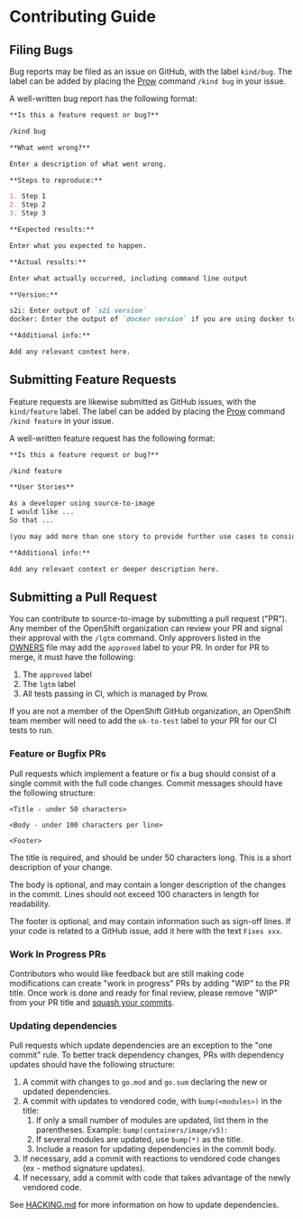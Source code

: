 # Contributing Guide

## Filing Bugs

Bug reports may be filed as an issue on GitHub, with the label `kind/bug`.
The label can be added by placing the [Prow](https://prow.svc.ci.openshift.org/command-help?repo=openshift%2Fsource-to-image)
command `/kind bug` in your issue.

A well-written bug report has the following format:

```markdown
**Is this a feature request or bug?**

/kind bug

**What went wrong?**

Enter a description of what went wrong.

**Steps to reproduce:**

1. Step 1
2. Step 2
3. Step 3

**Expected results:**

Enter what you expected to happen.

**Actual results:**

Enter what actually occurred, including command line output

**Version:**

s2i: Enter output of `s2i version`
docker: Enter the output of `docker version` if you are using docker to build container images.

**Additional info:**

Add any relevant context here.
```

## Submitting Feature Requests

Feature requests are likewise submitted as GitHub issues, with the `kind/feature` label.
The label can be added by placing the [Prow](https://prow.svc.ci.openshift.org/command-help?repo=openshift%2Fsource-to-image)
command `/kind feature` in your issue.

A well-written feature request has the following format:

```markdown
**Is this a feature request or bug?**

/kind feature

**User Stories**

As a developer using source-to-image
I would like ...
So that ...

(you may add more than one story to provide further use cases to consider)

**Additional info:**

Add any relevant context or deeper description here.
```

## Submitting a Pull Request

You can contribute to source-to-image by submitting a pull request ("PR").
Any member of the OpenShift organization can review your PR and signal their approval with the
`/lgtm` command. Only approvers listed in the [OWNERS](OWNERS) file may add the `approved` label to
your PR. In order for PR to merge, it must have the following:

1. The `approved` label
2. The `lgtm` label
3. All tests passing in CI, which is managed by Prow.

If you are not a member of the OpenShift GitHub organization, an OpenShift team member will need to
add the `ok-to-test` label to your PR for our CI tests to run.

### Feature or Bugfix PRs

Pull requests which implement a feature or fix a bug should consist of a single commit with the
full code changes. Commit messages should have the following structure:

```text
<Title - under 50 characters>

<Body - under 100 characters per line>

<Footer>
```

The title is required, and should be under 50 characters long. This is a short description of your
change.

The body is optional, and may contain a longer description of the changes in the commit. Lines
should not exceed 100 characters in length for readability.

The footer is optional, and may contain information such as sign-off lines. If your code is related
to a GitHub issue, add it here with the text `Fixes xxx`.

### Work In Progress PRs

Contributors who would like feedback but are still making code modifications can create "work in
progress" PRs by adding "WIP" to the PR title. Once work is done and ready for final review, please
remove "WIP" from your PR title and [squash your commits](https://medium.com/@slamflipstrom/a-beginners-guide-to-squashing-commits-with-git-rebase-8185cf6e62ec).

### Updating dependencies

Pull requests which update dependencies are an exception to the "one commit" rule.
To better track dependency changes, PRs with dependency updates should have the following structure:

1. A commit with changes to `go.mod` and `go.sum` declaring the new or updated dependencies.
2. A commit with updates to vendored code, with `bump(<modules>)` in the title:
   1. If only a small number of modules are updated, list them in the parentheses.
      Example: `bump(containers/image/v5):`
   2. If several modules are updated, use `bump(*)` as the title.
   3. Include a reason for updating dependencies in the commit body.
3. If necessary, add a commit with reactions to vendored code changes (ex - method signature
   updates).
4. If necessary, add a commit with code that takes advantage of the newly vendored code.

See [HACKING.md](docs/HACKING.md#dependency-management) for more information on how to update dependencies.
